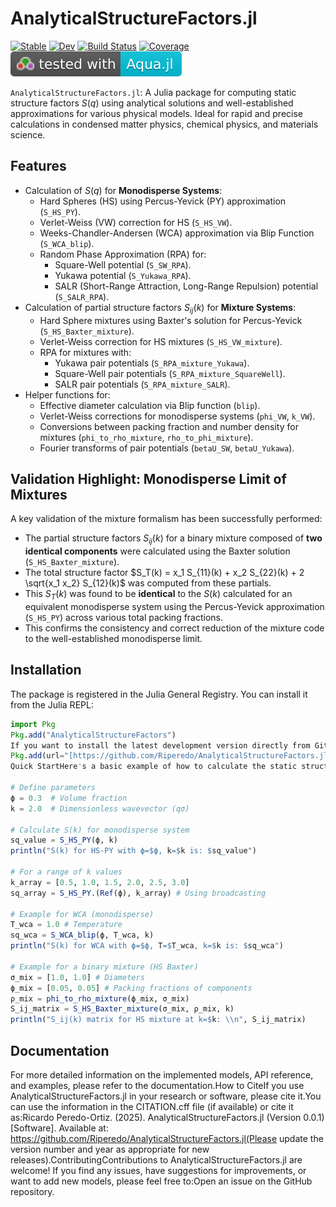 # AnalyticalStructureFactors.jl

[![Stable](https://img.shields.io/badge/docs-stable-blue.svg)](https://Riperedo.github.io/AnalyticalStructureFactors.jl/stable/)
[![Dev](https://img.shields.io/badge/docs-dev-blue.svg)](https://Riperedo.github.io/AnalyticalStructureFactors.jl/dev/)
[![Build Status](https://github.com/Riperedo/AnalyticalStructureFactors.jl/actions/workflows/CI.yml/badge.svg?branch=main)](https://github.com/Riperedo/AnalyticalStructureFactors.jl/actions/workflows/CI.yml?query=branch%3Amain)
[![Coverage](https://codecov.io/gh/Riperedo/AnalyticalStructureFactors.jl/branch/main/graph/badge.svg)](https://codecov.io/gh/Riperedo/AnalyticalStructureFactors.jl)
[![Aqua QA](https://raw.githubusercontent.com/JuliaTesting/Aqua.jl/master/badge.svg)](https://github.com/JuliaTesting/Aqua.jl)

`AnalyticalStructureFactors.jl`: A Julia package for computing static structure factors $S(q)$ using analytical solutions and well-established approximations for various physical models. Ideal for rapid and precise calculations in condensed matter physics, chemical physics, and materials science.

## Features

* Calculation of $S(q)$ for **Monodisperse Systems**:
    * Hard Spheres (HS) using Percus-Yevick (PY) approximation (`S_HS_PY`).
    * Verlet-Weiss (VW) correction for HS (`S_HS_VW`).
    * Weeks-Chandler-Andersen (WCA) approximation via Blip Function (`S_WCA_blip`).
    * Random Phase Approximation (RPA) for:
        * Square-Well potential (`S_SW_RPA`).
        * Yukawa potential (`S_Yukawa_RPA`).
        * SALR (Short-Range Attraction, Long-Range Repulsion) potential (`S_SALR_RPA`).
* Calculation of partial structure factors $S_{ij}(k)$ for **Mixture Systems**:
    * Hard Sphere mixtures using Baxter's solution for Percus-Yevick (`S_HS_Baxter_mixture`).
    * Verlet-Weiss correction for HS mixtures (`S_HS_VW_mixture`).
    * RPA for mixtures with:
        * Yukawa pair potentials (`S_RPA_mixture_Yukawa`).
        * Square-Well pair potentials (`S_RPA_mixture_SquareWell`).
        * SALR pair potentials (`S_RPA_mixture_SALR`).
* Helper functions for:
    * Effective diameter calculation via Blip function (`blip`).
    * Verlet-Weiss corrections for monodisperse systems (`phi_VW`, `k_VW`).
    * Conversions between packing fraction and number density for mixtures (`phi_to_rho_mixture`, `rho_to_phi_mixture`).
    * Fourier transforms of pair potentials (`betaU_SW`, `betaU_Yukawa`).

## Validation Highlight: Monodisperse Limit of Mixtures

A key validation of the mixture formalism has been successfully performed:
* The partial structure factors $S_{ij}(k)$ for a binary mixture composed of **two identical components** were calculated using the Baxter solution (`S_HS_Baxter_mixture`).
* The total structure factor $S_T(k) = x_1 S_{11}(k) + x_2 S_{22}(k) + 2 \sqrt{x_1 x_2} S_{12}(k)$ was computed from these partials.
* This $S_T(k)$ was found to be **identical** to the $S(k)$ calculated for an equivalent monodisperse system using the Percus-Yevick approximation (`S_HS_PY`) across various total packing fractions.
* This confirms the consistency and correct reduction of the mixture code to the well-established monodisperse limit.

## Installation

The package is registered in the Julia General Registry. You can install it from the Julia REPL:
```julia
import Pkg
Pkg.add("AnalyticalStructureFactors")
If you want to install the latest development version directly from GitHub:import Pkg
Pkg.add(url="[https://github.com/Riperedo/AnalyticalStructureFactors.jl](https://github.com/Riperedo/AnalyticalStructureFactors.jl)")
Quick StartHere's a basic example of how to calculate the static structure factor for Hard Spheres using the Percus-Yevick approximation:using AnalyticalStructureFactors

# Define parameters
ϕ = 0.3  # Volume fraction
k = 2.0  # Dimensionless wavevector (qσ)

# Calculate S(k) for monodisperse system
sq_value = S_HS_PY(ϕ, k)
println("S(k) for HS-PY with ϕ=$ϕ, k=$k is: $sq_value")

# For a range of k values
k_array = [0.5, 1.0, 1.5, 2.0, 2.5, 3.0]
sq_array = S_HS_PY.(Ref(ϕ), k_array) # Using broadcasting

# Example for WCA (monodisperse)
T_wca = 1.0 # Temperature
sq_wca = S_WCA_blip(ϕ, T_wca, k)
println("S(k) for WCA with ϕ=$ϕ, T=$T_wca, k=$k is: $sq_wca")

# Example for a binary mixture (HS Baxter)
σ_mix = [1.0, 1.0] # Diameters
ϕ_mix = [0.05, 0.05] # Packing fractions of components
ρ_mix = phi_to_rho_mixture(ϕ_mix, σ_mix)
S_ij_matrix = S_HS_Baxter_mixture(σ_mix, ρ_mix, k)
println("S_ij(k) matrix for HS mixture at k=$k: \\n", S_ij_matrix)
```
## Documentation

For more detailed information on the implemented models, API reference, and examples, please refer to the documentation.How to CiteIf you use AnalyticalStructureFactors.jl in your research or software, please cite it.You can use the information in the CITATION.cff file (if available) or cite it as:Ricardo Peredo-Ortiz. (2025). AnalyticalStructureFactors.jl (Version 0.0.1) [Software]. Available at: https://github.com/Riperedo/AnalyticalStructureFactors.jl(Please update the version number and year as appropriate for new releases).ContributingContributions to AnalyticalStructureFactors.jl are welcome! If you find any issues, have suggestions for improvements, or want to add new models, please feel free to:Open an issue on the GitHub repository.